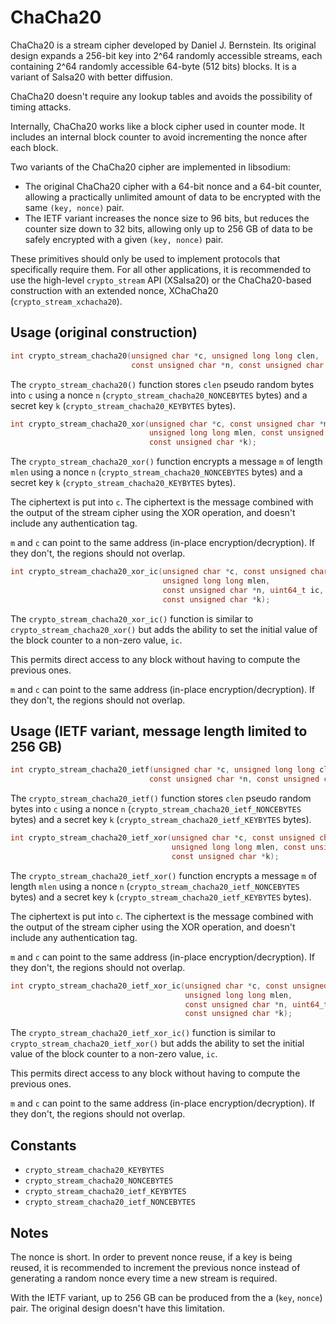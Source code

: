 # ChaCha20

ChaCha20 is a stream cipher developed by Daniel J. Bernstein. Its original
design expands a 256-bit key into 2^64 randomly accessible streams, each
containing 2^64 randomly accessible 64-byte (512 bits) blocks. It is a variant
of Salsa20 with better diffusion.

ChaCha20 doesn't require any lookup tables and avoids the possibility of timing
attacks.

Internally, ChaCha20 works like a block cipher used in counter mode. It includes
an internal block counter to avoid incrementing the nonce after each block.

Two variants of the ChaCha20 cipher are implemented in libsodium:

* The original ChaCha20 cipher with a 64-bit nonce and a 64-bit counter,
  allowing a practically unlimited amount of data to be encrypted with the same
  `(key, nonce)` pair.
* The IETF variant increases the nonce size to 96 bits, but reduces the counter
  size down to 32 bits, allowing only up to 256 GB of data to be safely
  encrypted with a given `(key, nonce)` pair.

These primitives should only be used to implement protocols that specifically
require them. For all other applications, it is recommended to use the
high-level `crypto_stream` API (XSalsa20) or the ChaCha20-based construction
with an extended nonce, XChaCha20 (`crypto_stream_xchacha20`).

## Usage (original construction)

```c
int crypto_stream_chacha20(unsigned char *c, unsigned long long clen,
                           const unsigned char *n, const unsigned char *k);
```

The `crypto_stream_chacha20()` function stores `clen` pseudo random bytes into
`c` using a nonce `n` (`crypto_stream_chacha20_NONCEBYTES` bytes) and a secret
key `k` (`crypto_stream_chacha20_KEYBYTES` bytes).

```c
int crypto_stream_chacha20_xor(unsigned char *c, const unsigned char *m,
                               unsigned long long mlen, const unsigned char *n,
                               const unsigned char *k);
```

The `crypto_stream_chacha20_xor()` function encrypts a message `m` of length
`mlen` using a nonce `n` (`crypto_stream_chacha20_NONCEBYTES` bytes) and a
secret key `k` (`crypto_stream_chacha20_KEYBYTES` bytes).

The ciphertext is put into `c`. The ciphertext is the message combined with the
output of the stream cipher using the XOR operation, and doesn't include any
authentication tag.

`m` and `c` can point to the same address (in-place encryption/decryption). If
they don't, the regions should not overlap.

```c
int crypto_stream_chacha20_xor_ic(unsigned char *c, const unsigned char *m,
                                  unsigned long long mlen,
                                  const unsigned char *n, uint64_t ic,
                                  const unsigned char *k);
```

The `crypto_stream_chacha20_xor_ic()` function is similar to
`crypto_stream_chacha20_xor()` but adds the ability to set the initial value of
the block counter to a non-zero value, `ic`.

This permits direct access to any block without having to compute the previous
ones.

`m` and `c` can point to the same address (in-place encryption/decryption). If
they don't, the regions should not overlap.

## Usage (IETF variant, message length limited to 256 GB)

```c
int crypto_stream_chacha20_ietf(unsigned char *c, unsigned long long clen,
                               const unsigned char *n, const unsigned char *k);
```

The `crypto_stream_chacha20_ietf()` function stores `clen` pseudo random bytes
into `c` using a nonce `n` (`crypto_stream_chacha20_ietf_NONCEBYTES` bytes) and
a secret key `k` (`crypto_stream_chacha20_ietf_KEYBYTES` bytes).

```c
int crypto_stream_chacha20_ietf_xor(unsigned char *c, const unsigned char *m,
                                    unsigned long long mlen, const unsigned char *n,
                                    const unsigned char *k);
```

The `crypto_stream_chacha20_ietf_xor()` function encrypts a message `m` of
length `mlen` using a nonce `n` (`crypto_stream_chacha20_ietf_NONCEBYTES` bytes)
and a secret key `k` (`crypto_stream_chacha20_ietf_KEYBYTES` bytes).

The ciphertext is put into `c`. The ciphertext is the message combined with the
output of the stream cipher using the XOR operation, and doesn't include any
authentication tag.

`m` and `c` can point to the same address (in-place encryption/decryption). If
they don't, the regions should not overlap.

```c
int crypto_stream_chacha20_ietf_xor_ic(unsigned char *c, const unsigned char *m,
                                       unsigned long long mlen,
                                       const unsigned char *n, uint64_t ic,
                                       const unsigned char *k);
```

The `crypto_stream_chacha20_ietf_xor_ic()` function is similar to
`crypto_stream_chacha20_ietf_xor()` but adds the ability to set the initial
value of the block counter to a non-zero value, `ic`.

This permits direct access to any block without having to compute the previous
ones.

`m` and `c` can point to the same address (in-place encryption/decryption). If
they don't, the regions should not overlap.

## Constants

* `crypto_stream_chacha20_KEYBYTES`
* `crypto_stream_chacha20_NONCEBYTES`
* `crypto_stream_chacha20_ietf_KEYBYTES`
* `crypto_stream_chacha20_ietf_NONCEBYTES`

## Notes

The nonce is short. In order to prevent nonce reuse, if a key is being reused,
it is recommended to increment the previous nonce instead of generating a random
nonce every time a new stream is required.

With the IETF variant, up to 256 GB can be produced from the a (`key`, `nonce`)
pair. The original design doesn't have this limitation.
